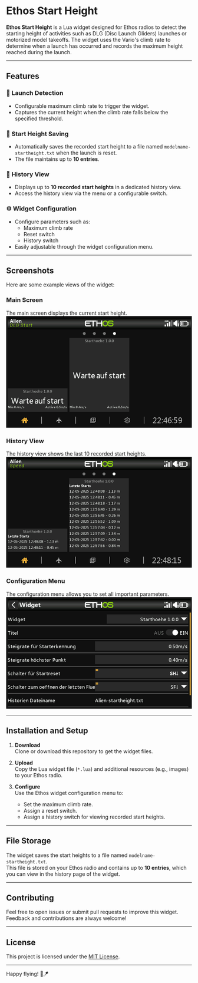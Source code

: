 # Ethos Start Height

**Ethos Start Height** is a Lua widget designed for Ethos radios to detect the starting height of activities such as DLG (Disc Launch Gliders) launches or motorized model takeoffs. The widget uses the Vario's climb rate to determine when a launch has occurred and records the maximum height reached during the launch.

---

## Features

### 🚀 **Launch Detection**
- Configurable maximum climb rate to trigger the widget.
- Captures the current height when the climb rate falls below the specified threshold.

### 📝 **Start Height Saving**
- Automatically saves the recorded start height to a file named `modelname-startheight.txt` when the launch is reset.
- The file maintains up to **10 entries**.

### 📜 **History View**
- Displays up to **10 recorded start heights** in a dedicated history view.
- Access the history view via the menu or a configurable switch.

### ⚙️ **Widget Configuration**
- Configure parameters such as:
  - Maximum climb rate
  - Reset switch
  - History switch
- Easily adjustable through the widget configuration menu.

---

## Screenshots

Here are some example views of the widget:

### Main Screen
The main screen displays the current start height.  
![Main Screen](resources/widget1.PNG)

### History View
The history view shows the last 10 recorded start heights.  
![History View](resources/widget_history.PNG)

### Configuration Menu
The configuration menu allows you to set all important parameters.  
![Configuration Menu](resources/widget_config.PNG)

---

## Installation and Setup

1. **Download**  
   Clone or download this repository to get the widget files.

2. **Upload**  
   Copy the Lua widget file (`*.lua`) and additional resources (e.g., images) to your Ethos radio.

3. **Configure**  
   Use the Ethos widget configuration menu to:
   - Set the maximum climb rate.
   - Assign a reset switch.
   - Assign a history switch for viewing recorded start heights.

---

## File Storage

The widget saves the start heights to a file named `modelname-startheight.txt`.  
This file is stored on your Ethos radio and contains up to **10 entries**, which you can view in the history page of the widget.

---

## Contributing

Feel free to open issues or submit pull requests to improve this widget. Feedback and contributions are always welcome!

---

## License

This project is licensed under the [MIT License](LICENSE).

---

Happy flying! 🚁🪁
